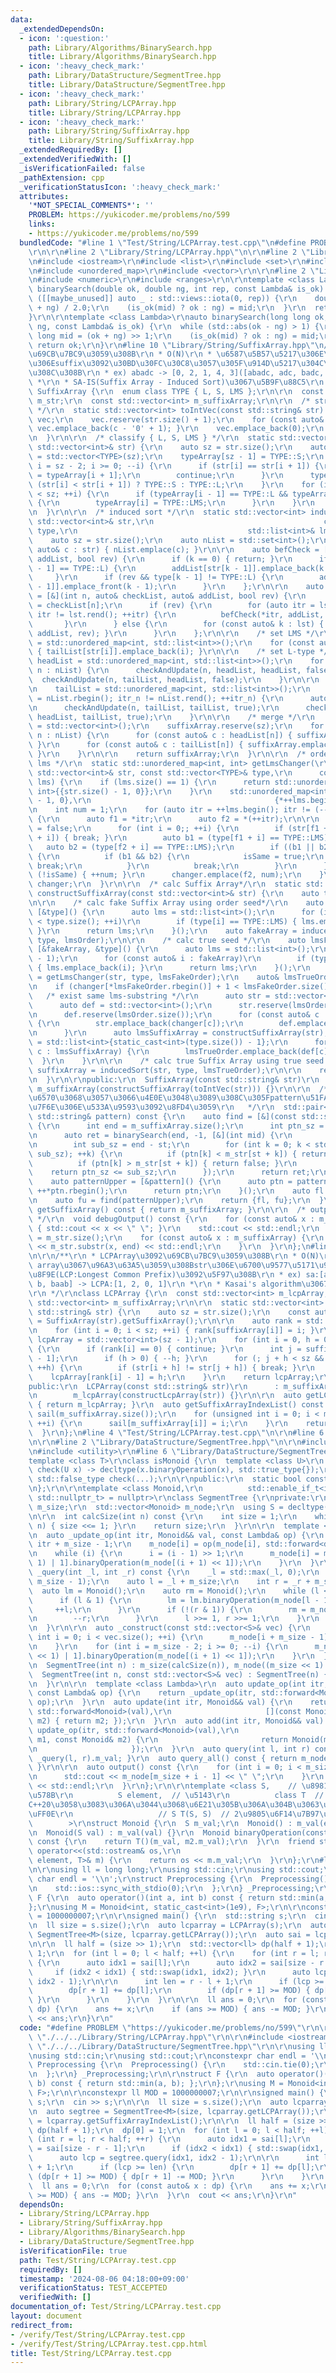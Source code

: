 ```yaml
---
data:
  _extendedDependsOn:
  - icon: ':question:'
    path: Library/Algorithms/BinarySearch.hpp
    title: Library/Algorithms/BinarySearch.hpp
  - icon: ':heavy_check_mark:'
    path: Library/DataStructure/SegmentTree.hpp
    title: Library/DataStructure/SegmentTree.hpp
  - icon: ':heavy_check_mark:'
    path: Library/String/LCPArray.hpp
    title: Library/String/LCPArray.hpp
  - icon: ':heavy_check_mark:'
    path: Library/String/SuffixArray.hpp
    title: Library/String/SuffixArray.hpp
  _extendedRequiredBy: []
  _extendedVerifiedWith: []
  _isVerificationFailed: false
  _pathExtension: cpp
  _verificationStatusIcon: ':heavy_check_mark:'
  attributes:
    '*NOT_SPECIAL_COMMENTS*': ''
    PROBLEM: https://yukicoder.me/problems/no/599
    links:
    - https://yukicoder.me/problems/no/599
  bundledCode: "#line 1 \"Test/String/LCPArray.test.cpp\"\n#define PROBLEM \"https://yukicoder.me/problems/no/599\"\
    \r\n\r\n#line 2 \"Library/String/LCPArray.hpp\"\n\r\n#line 2 \"Library/String/SuffixArray.hpp\"\
    \n#include <iostream>\r\n#include <list>\r\n#include <set>\r\n#include <string>\r\
    \n#include <unordered_map>\r\n#include <vector>\r\n\r\n#line 2 \"Library/Algorithms/BinarySearch.hpp\"\
    \n#include <numeric>\r\n#include <ranges>\r\n\r\ntemplate <class Lambda>\r\nauto\
    \ binarySearch(double ok, double ng, int rep, const Lambda& is_ok) {\r\n  for\
    \ ([[maybe_unused]] auto _ : std::views::iota(0, rep)) {\r\n    double mid = (ok\
    \ + ng) / 2.0;\r\n    (is_ok(mid) ? ok : ng) = mid;\r\n  }\r\n  return ok;\r\n\
    }\r\n\r\ntemplate <class Lambda>\r\nauto binarySearch(long long ok, long long\
    \ ng, const Lambda& is_ok) {\r\n  while (std::abs(ok - ng) > 1) {\r\n    long\
    \ long mid = (ok + ng) >> 1;\r\n    (is_ok(mid) ? ok : ng) = mid;\r\n  }\r\n \
    \ return ok;\r\n}\r\n#line 10 \"Library/String/SuffixArray.hpp\"\n/**\r\n * SuffixArray\u3092\
    \u69CB\u7BC9\u3059\u308B\r\n * O(N)\r\n * \u6587\u5B57\u5217\u306E\u5168\u3066\
    \u306Esuffix\u3092\u30BD\u30FC\u30C8\u3057\u305F\u914D\u5217\u304C\u5F97\u3089\
    \u308C\u308B\r\n * ex) abadc -> [0, 2, 1, 4, 3]([abadc, adc, badc, c, dc])\r\n\
    \ *\r\n * SA-IS(Suffix Array - Induced Sort)\u3067\u5B9F\u88C5\r\n */\r\nclass\
    \ SuffixArray {\r\n  enum class TYPE { L, S, LMS };\r\n\r\n  const std::string\
    \ m_str;\r\n  const std::vector<int> m_suffixArray;\r\n\r\n  /* string to vector<int>\
    \ */\r\n  static std::vector<int> toIntVec(const std::string& str) {\r\n    std::vector<int>\
    \ vec;\r\n    vec.reserve(str.size() + 1);\r\n    for (const auto& c : str) {\
    \ vec.emplace_back(c - '0' + 1); }\r\n    vec.emplace_back(0);\r\n    return vec;\r\
    \n  }\r\n\r\n  /* classify { L, S, LMS } */\r\n  static std::vector<TYPE> classifying(const\
    \ std::vector<int>& str) {\r\n    auto sz = str.size();\r\n    auto typeArray\
    \ = std::vector<TYPE>(sz);\r\n    typeArray[sz - 1] = TYPE::S;\r\n    for (int\
    \ i = sz - 2; i >= 0; --i) {\r\n      if (str[i] == str[i + 1]) {\r\n        typeArray[i]\
    \ = typeArray[i + 1];\r\n        continue;\r\n      }\r\n      typeArray[i] =\
    \ (str[i] < str[i + 1]) ? TYPE::S : TYPE::L;\r\n    }\r\n    for (int i = 1; i\
    \ < sz; ++i) {\r\n      if (typeArray[i - 1] == TYPE::L && typeArray[i] == TYPE::S)\
    \ {\r\n        typeArray[i] = TYPE::LMS;\r\n      }\r\n    }\r\n    return typeArray;\r\
    \n  }\r\n\r\n  /* induced sort */\r\n  static std::vector<int> inducedSort(const\
    \ std::vector<int>& str,\r\n                                      const std::vector<TYPE>&\
    \ type,\r\n                                      std::list<int>& lmsList) {\r\n\
    \    auto sz = str.size();\r\n    auto nList = std::set<int>();\r\n    for (const\
    \ auto& c : str) { nList.emplace(c); }\r\n\r\n    auto befCheck = [&](int k, auto&\
    \ addList, bool rev) {\r\n      if (k == 0) { return; }\r\n      if (!rev && type[k\
    \ - 1] == TYPE::L) {\r\n        addList[str[k - 1]].emplace_back(k - 1);\r\n \
    \     }\r\n      if (rev && type[k - 1] != TYPE::L) {\r\n        addList[str[k\
    \ - 1]].emplace_front(k - 1);\r\n      }\r\n    };\r\n\r\n    auto checkAndUpdate\
    \ = [&](int n, auto& checkList, auto& addList, bool rev) {\r\n      auto& lst\
    \ = checkList[n];\r\n      if (rev) {\r\n        for (auto itr = lst.rbegin();\
    \ itr != lst.rend(); ++itr) {\r\n          befCheck(*itr, addList, rev);\r\n \
    \       }\r\n      } else {\r\n        for (const auto& k : lst) { befCheck(k,\
    \ addList, rev); }\r\n      }\r\n    };\r\n\r\n    /* set LMS */\r\n    auto tailList\
    \ = std::unordered_map<int, std::list<int>>();\r\n    for (const auto& i : lmsList)\
    \ { tailList[str[i]].emplace_back(i); }\r\n\r\n    /* set L-type */\r\n    auto\
    \ headList = std::unordered_map<int, std::list<int>>();\r\n    for (const auto&\
    \ n : nList) {\r\n      checkAndUpdate(n, headList, headList, false);\r\n    \
    \  checkAndUpdate(n, tailList, headList, false);\r\n    }\r\n\r\n    /* set S-type*/\r\
    \n    tailList = std::unordered_map<int, std::list<int>>();\r\n    for (auto itr_n\
    \ = nList.rbegin(); itr_n != nList.rend(); ++itr_n) {\r\n      auto n = *itr_n;\r\
    \n      checkAndUpdate(n, tailList, tailList, true);\r\n      checkAndUpdate(n,\
    \ headList, tailList, true);\r\n    }\r\n\r\n    /* merge */\r\n    auto suffixArray\
    \ = std::vector<int>();\r\n    suffixArray.reserve(sz);\r\n    for (const auto&\
    \ n : nList) {\r\n      for (const auto& c : headList[n]) { suffixArray.emplace_back(c);\
    \ }\r\n      for (const auto& c : tailList[n]) { suffixArray.emplace_back(c);\
    \ }\r\n    }\r\n\r\n    return suffixArray;\r\n  }\r\n\r\n  /* order lms -> sorted\
    \ lms */\r\n  static std::unordered_map<int, int> getLmsChanger(\r\n      const\
    \ std::vector<int>& str, const std::vector<TYPE>& type,\r\n      const std::list<int>&\
    \ lms) {\r\n    if (lms.size() == 1) {\r\n      return std::unordered_map<int,\
    \ int>{{str.size() - 1, 0}};\r\n    }\r\n    std::unordered_map<int, int> changer{{static_cast<int>(str.size())\
    \ - 1, 0},\r\n                                         {*++lms.begin(), 1}};\r\
    \n    int num = 1;\r\n    for (auto itr = ++lms.begin(); itr != (--lms.end());)\
    \ {\r\n      auto f1 = *itr;\r\n      auto f2 = *(++itr);\r\n\r\n      bool isSame\
    \ = false;\r\n      for (int i = 0;; ++i) {\r\n        if (str[f1 + i] != str[f2\
    \ + i]) { break; }\r\n        auto b1 = (type[f1 + i] == TYPE::LMS);\r\n     \
    \   auto b2 = (type[f2 + i] == TYPE::LMS);\r\n        if ((b1 || b2) && i > 0)\
    \ {\r\n          if (b1 && b2) {\r\n            isSame = true;\r\n           \
    \ break;\r\n          }\r\n          break;\r\n        }\r\n      }\r\n      if\
    \ (!isSame) { ++num; }\r\n      changer.emplace(f2, num);\r\n    }\r\n    return\
    \ changer;\r\n  }\r\n\r\n  /* calc Suffix Array*/\r\n  static std::vector<int>\
    \ constructSuffixArray(const std::vector<int>& str) {\r\n    auto type = classifying(str);\r\
    \n\r\n    /* calc fake Suffix Array using order seed*/\r\n    auto lmsOrder =\
    \ [&type]() {\r\n      auto lms = std::list<int>();\r\n      for (int i = 0; i\
    \ < type.size(); ++i)\r\n        if (type[i] == TYPE::LMS) { lms.emplace_back(i);\
    \ }\r\n      return lms;\r\n    }();\r\n    auto fakeArray = inducedSort(str,\
    \ type, lmsOrder);\r\n\r\n    /* calc true seed */\r\n    auto lmsFakeOrder =\
    \ [&fakeArray, &type]() {\r\n      auto lms = std::list<int>();\r\n      lms.emplace_back(static_cast<int>(type.size())\
    \ - 1);\r\n      for (const auto& i : fakeArray)\r\n        if (type[i] == TYPE::LMS)\
    \ { lms.emplace_back(i); }\r\n      return lms;\r\n    }();\r\n    auto changer\
    \ = getLmsChanger(str, type, lmsFakeOrder);\r\n    auto& lmsTrueOrder = lmsFakeOrder;\r\
    \n    if (changer[*lmsFakeOrder.rbegin()] + 1 < lmsFakeOrder.size()) {\r\n   \
    \   /* exist same lms-substring */\r\n      auto str = std::vector<int>();\r\n\
    \      auto def = std::vector<int>();\r\n      str.reserve(lmsOrder.size());\r\
    \n      def.reserve(lmsOrder.size());\r\n      for (const auto& c : lmsOrder)\
    \ {\r\n        str.emplace_back(changer[c]);\r\n        def.emplace_back(c);\r\
    \n      }\r\n      auto lmsSuffixArray = constructSuffixArray(str);\r\n      lmsTrueOrder\
    \ = std::list<int>{static_cast<int>(type.size()) - 1};\r\n      for (const auto&\
    \ c : lmsSuffixArray) {\r\n        lmsTrueOrder.emplace_back(def[c]);\r\n    \
    \  }\r\n    }\r\n\r\n    /* calc true Suffix Array using true seed */\r\n    auto\
    \ suffixArray = inducedSort(str, type, lmsTrueOrder);\r\n\r\n    return suffixArray;\r\
    \n  }\r\n\r\npublic:\r\n  SuffixArray(const std::string& str)\r\n      : m_str(str),\
    \ m_suffixArray(constructSuffixArray(toIntVec(str))) {}\r\n\r\n  /**\r\n   * \u5F15\
    \u6570\u3068\u3057\u3066\u4E0E\u3048\u3089\u308C\u305Fpattern\u51FA\u73FE\u4F4D\
    \u7F6E\u306E\u533A\u9593\u3092\u8FD4\u3059\r\n   */\r\n  std::pair<int, int> findPattern(const\
    \ std::string& pattern) const {\r\n    auto find = [&](const std::string& ptn)\
    \ {\r\n      int end = m_suffixArray.size();\r\n      int ptn_sz = ptn.size();\r\
    \n      auto ret = binarySearch(end, -1, [&](int mid) {\r\n        int st = m_suffixArray[mid];\r\
    \n        int sub_sz = end - st;\r\n        for (int k = 0; k < std::min(ptn_sz,\
    \ sub_sz); ++k) {\r\n          if (ptn[k] < m_str[st + k]) { return true; }\r\n\
    \          if (ptn[k] > m_str[st + k]) { return false; }\r\n        }\r\n    \
    \    return ptn_sz <= sub_sz;\r\n      });\r\n      return ret;\r\n    };\r\n\
    \    auto patternUpper = [&pattern]() {\r\n      auto ptn = pattern;\r\n     \
    \ ++*ptn.rbegin();\r\n      return ptn;\r\n    }();\r\n    auto fl = find(pattern);\r\
    \n    auto fu = find(patternUpper);\r\n    return {fl, fu};\r\n  }\r\n\r\n  auto\
    \ getSuffixArray() const { return m_suffixArray; }\r\n\r\n  /* output fot debug\
    \ */\r\n  void debugOutput() const {\r\n    for (const auto& x : m_suffixArray)\
    \ { std::cout << x << \" \"; }\r\n    std::cout << std::endl;\r\n    auto end\
    \ = m_str.size();\r\n    for (const auto& x : m_suffixArray) {\r\n      std::cout\
    \ << m_str.substr(x, end) << std::endl;\r\n    }\r\n  }\r\n};\n#line 4 \"Library/String/LCPArray.hpp\"\
    \n\r\n/**\r\n * LCPArray\u3092\u69CB\u7BC9\u3059\u308B\r\n * O(N)\r\n * suffix\
    \ array\u3067\u96A3\u63A5\u3059\u308Bstr\u306E\u6700\u9577\u5171\u901A\u63A5\u982D\
    \u8F9E(LCP:Longest Common Prefix)\u3092\u5F97\u308B\r\n * ex) sa:[aab, ab, abaab,\
    \ b, baab] -> LCPA:[1, 2, 0, 1]\r\n *\r\n * Kasai's algorithm\u3067\u5B9F\u88C5\
    \r\n */\r\nclass LCPArray {\r\n  const std::vector<int> m_lcpArray;\r\n  const\
    \ std::vector<int> m_suffixArray;\r\n\r\n  static std::vector<int> constructLcpArray(const\
    \ std::string& str) {\r\n    auto sz = str.size();\r\n    const auto suffixArray\
    \ = SuffixArray(str).getSuffixArray();\r\n\r\n    auto rank = std::vector<int>(sz);\r\
    \n    for (int i = 0; i < sz; ++i) { rank[suffixArray[i]] = i; }\r\n\r\n    auto\
    \ lcpArray = std::vector<int>(sz - 1);\r\n    for (int i = 0, h = 0; i < sz; ++i)\
    \ {\r\n      if (rank[i] == 0) { continue; }\r\n      int j = suffixArray[rank[i]\
    \ - 1];\r\n      if (h > 0) { --h; }\r\n      for (; j + h < sz && i + h < sz;\
    \ ++h) {\r\n        if (str[i + h] != str[j + h]) { break; }\r\n      }\r\n  \
    \    lcpArray[rank[i] - 1] = h;\r\n    }\r\n    return lcpArray;\r\n  }\r\n\r\n\
    public:\r\n  LCPArray(const std::string& str)\r\n      : m_suffixArray(SuffixArray(str).getSuffixArray()),\r\
    \n        m_lcpArray(constructLcpArray(str)) {}\r\n\r\n  auto getLCPArray() const\
    \ { return m_lcpArray; }\r\n  auto getSuffixArrayIndexList() const {\r\n    std::vector<int>\
    \ sail(m_suffixArray.size());\r\n    for (unsigned int i = 0; i < m_suffixArray.size();\
    \ ++i) {\r\n      sail[m_suffixArray[i]] = i;\r\n    }\r\n    return sail;\r\n\
    \  }\r\n};\n#line 4 \"Test/String/LCPArray.test.cpp\"\n\r\n#line 6 \"Test/String/LCPArray.test.cpp\"\
    \n\r\n#line 2 \"Library/DataStructure/SegmentTree.hpp\"\n\r\n#include <deque>\r\
    \n#include <utility>\r\n#line 6 \"Library/DataStructure/SegmentTree.hpp\"\n\r\n\
    template <class T>\r\nclass isMonoid {\r\n  template <class U>\r\n  static auto\
    \ check(U x) -> decltype(x.binaryOperation(x), std::true_type{});\r\n  static\
    \ std::false_type check(...);\r\n\r\npublic:\r\n  static bool const value = decltype(check(std::declval<T>()))::value;\r\
    \n};\r\n\r\ntemplate <class Monoid,\r\n          std::enable_if_t<isMonoid<Monoid>::value,\
    \ std::nullptr_t> = nullptr>\r\nclass SegmentTree {\r\nprivate:\r\n  const int\
    \ m_size;\r\n  std::vector<Monoid> m_node;\r\n  using S = decltype(Monoid().m_val);\r\
    \n\r\n  int calcSize(int n) const {\r\n    int size = 1;\r\n    while (size <\
    \ n) { size <<= 1; }\r\n    return size;\r\n  }\r\n\r\n  template <class Lambda>\r\
    \n  auto _update_op(int itr, Monoid&& val, const Lambda& op) {\r\n    int i =\
    \ itr + m_size - 1;\r\n    m_node[i] = op(m_node[i], std::forward<decltype(val)>(val));\r\
    \n    while (i) {\r\n      i = (i - 1) >> 1;\r\n      m_node[i] = m_node[(i <<\
    \ 1) | 1].binaryOperation(m_node[(i + 1) << 1]);\r\n    }\r\n  }\r\n\r\n  auto\
    \ _query(int _l, int _r) const {\r\n    _l = std::max(_l, 0);\r\n    _r = std::min(_r,\
    \ m_size - 1);\r\n    auto l = _l + m_size;\r\n    int r = _r + m_size;\r\n  \
    \  auto lm = Monoid();\r\n    auto rm = Monoid();\r\n    while (l <= r) {\r\n\
    \      if (l & 1) {\r\n        lm = lm.binaryOperation(m_node[l - 1]);\r\n   \
    \     ++l;\r\n      }\r\n      if (!(r & 1)) {\r\n        rm = m_node[r - 1].binaryOperation(rm);\r\
    \n        --r;\r\n      }\r\n      l >>= 1, r >>= 1;\r\n    }\r\n    return lm.binaryOperation(rm);\r\
    \n  }\r\n\r\n  auto _construct(const std::vector<S>& vec) {\r\n    for (unsigned\
    \ int i = 0; i < vec.size(); ++i) {\r\n      m_node[i + m_size - 1] = Monoid(vec[i]);\r\
    \n    }\r\n    for (int i = m_size - 2; i >= 0; --i) {\r\n      m_node[i] = m_node[(i\
    \ << 1) | 1].binaryOperation(m_node[(i + 1) << 1]);\r\n    }\r\n  }\r\n\r\npublic:\r\
    \n  SegmentTree(int n) : m_size(calcSize(n)), m_node((m_size << 1) - 1) {}\r\n\
    \  SegmentTree(int n, const std::vector<S>& vec) : SegmentTree(n) {\r\n    _construct(vec);\r\
    \n  }\r\n\r\n  template <class Lambda>\r\n  auto update_op(int itr, Monoid&& val,\
    \ const Lambda& op) {\r\n    return _update_op(itr, std::forward<Monoid>(val),\
    \ op);\r\n  }\r\n  auto update(int itr, Monoid&& val) {\r\n    return update_op(itr,\
    \ std::forward<Monoid>(val),\r\n                     [](const Monoid&, const Monoid&\
    \ m2) { return m2; });\r\n  }\r\n  auto add(int itr, Monoid&& val) {\r\n    return\
    \ update_op(itr, std::forward<Monoid>(val),\r\n                     [](const Monoid&\
    \ m1, const Monoid& m2) {\r\n                       return Monoid(m1.m_val + m2.m_val);\r\
    \n                     });\r\n  }\r\n  auto query(int l, int r) const { return\
    \ _query(l, r).m_val; }\r\n  auto query_all() const { return m_node[0].m_val;\
    \ }\r\n\r\n  auto output() const {\r\n    for (int i = 0; i < m_size; ++i) {\r\
    \n      std::cout << m_node[m_size + i - 1] << \" \";\r\n    }\r\n    std::cout\
    \ << std::endl;\r\n  }\r\n};\r\n\r\ntemplate <class S,    // \u8981\u7D20\u306E\
    \u578B\r\n          S element,  // \u5143\r\n          class T  // lambda\u306F\
    C++20\u3058\u3083\u306A\u3044\u3068\u6E21\u305B\u306A\u304B\u3063\u305F\uFF0E\uFF0E\
    \uFF0E\r\n                   // S T(S, S)  // 2\u9805\u6F14\u7B97\u5B50\r\n  \
    \        >\r\nstruct Monoid {\r\n  S m_val;\r\n  Monoid() : m_val(element) {}\r\
    \n  Monoid(S val) : m_val(val) {}\r\n  Monoid binaryOperation(const Monoid& m2)\
    \ const {\r\n    return T()(m_val, m2.m_val);\r\n  }\r\n  friend std::ostream&\
    \ operator<<(std::ostream& os,\r\n                                  const Monoid<S,\
    \ element, T>& m) {\r\n    return os << m.m_val;\r\n  }\r\n};\r\n#line 8 \"Test/String/LCPArray.test.cpp\"\
    \n\r\nusing ll = long long;\r\nusing std::cin;\r\nusing std::cout;\r\nconstexpr\
    \ char endl = '\\n';\r\nstruct Preprocessing {\r\n  Preprocessing() {\r\n    std::cin.tie(0);\r\
    \n    std::ios::sync_with_stdio(0);\r\n  };\r\n} _Preprocessing;\r\n\r\nstruct\
    \ F {\r\n  auto operator()(int a, int b) const { return std::min(a, b); };\r\n\
    };\r\nusing M = Monoid<int, static_cast<int>(1e9), F>;\r\n\r\nconstexpr ll MOD\
    \ = 1000000007;\r\n\r\nsigned main() {\r\n  std::string s;\r\n  cin >> s;\r\n\r\
    \n  ll size = s.size();\r\n  auto lcparray = LCPArray(s);\r\n  auto segtree =\
    \ SegmentTree<M>(size, lcparray.getLCPArray());\r\n  auto sai = lcparray.getSuffixArrayIndexList();\r\
    \n\r\n  ll half = (size >> 1);\r\n  std::vector<ll> dp(half + 1);\r\n  dp[0] =\
    \ 1;\r\n  for (int l = 0; l < half; ++l) {\r\n    for (int r = l; r < half; ++r)\
    \ {\r\n      auto idx1 = sai[l];\r\n      auto idx2 = sai[size - r - 1];\r\n \
    \     if (idx2 < idx1) { std::swap(idx1, idx2); }\r\n      auto lcp = segtree.query(idx1,\
    \ idx2 - 1);\r\n\r\n      int len = r - l + 1;\r\n      if (lcp >= len) {\r\n\
    \        dp[r + 1] += dp[l];\r\n        if (dp[r + 1] >= MOD) { dp[r + 1] -= MOD;\
    \ }\r\n      }\r\n    }\r\n  }\r\n\r\n  ll ans = 0;\r\n  for (const auto& x :\
    \ dp) {\r\n    ans += x;\r\n    if (ans >= MOD) { ans -= MOD; }\r\n  }\r\n  cout\
    \ << ans;\r\n}\r\n"
  code: "#define PROBLEM \"https://yukicoder.me/problems/no/599\"\r\n\r\n#include\
    \ \"./../../Library/String/LCPArray.hpp\"\r\n\r\n#include <iostream>\r\n\r\n#include\
    \ \"./../../Library/DataStructure/SegmentTree.hpp\"\r\n\r\nusing ll = long long;\r\
    \nusing std::cin;\r\nusing std::cout;\r\nconstexpr char endl = '\\n';\r\nstruct\
    \ Preprocessing {\r\n  Preprocessing() {\r\n    std::cin.tie(0);\r\n    std::ios::sync_with_stdio(0);\r\
    \n  };\r\n} _Preprocessing;\r\n\r\nstruct F {\r\n  auto operator()(int a, int\
    \ b) const { return std::min(a, b); };\r\n};\r\nusing M = Monoid<int, static_cast<int>(1e9),\
    \ F>;\r\n\r\nconstexpr ll MOD = 1000000007;\r\n\r\nsigned main() {\r\n  std::string\
    \ s;\r\n  cin >> s;\r\n\r\n  ll size = s.size();\r\n  auto lcparray = LCPArray(s);\r\
    \n  auto segtree = SegmentTree<M>(size, lcparray.getLCPArray());\r\n  auto sai\
    \ = lcparray.getSuffixArrayIndexList();\r\n\r\n  ll half = (size >> 1);\r\n  std::vector<ll>\
    \ dp(half + 1);\r\n  dp[0] = 1;\r\n  for (int l = 0; l < half; ++l) {\r\n    for\
    \ (int r = l; r < half; ++r) {\r\n      auto idx1 = sai[l];\r\n      auto idx2\
    \ = sai[size - r - 1];\r\n      if (idx2 < idx1) { std::swap(idx1, idx2); }\r\n\
    \      auto lcp = segtree.query(idx1, idx2 - 1);\r\n\r\n      int len = r - l\
    \ + 1;\r\n      if (lcp >= len) {\r\n        dp[r + 1] += dp[l];\r\n        if\
    \ (dp[r + 1] >= MOD) { dp[r + 1] -= MOD; }\r\n      }\r\n    }\r\n  }\r\n\r\n\
    \  ll ans = 0;\r\n  for (const auto& x : dp) {\r\n    ans += x;\r\n    if (ans\
    \ >= MOD) { ans -= MOD; }\r\n  }\r\n  cout << ans;\r\n}\r\n"
  dependsOn:
  - Library/String/LCPArray.hpp
  - Library/String/SuffixArray.hpp
  - Library/Algorithms/BinarySearch.hpp
  - Library/DataStructure/SegmentTree.hpp
  isVerificationFile: true
  path: Test/String/LCPArray.test.cpp
  requiredBy: []
  timestamp: '2024-08-06 04:18:00+09:00'
  verificationStatus: TEST_ACCEPTED
  verifiedWith: []
documentation_of: Test/String/LCPArray.test.cpp
layout: document
redirect_from:
- /verify/Test/String/LCPArray.test.cpp
- /verify/Test/String/LCPArray.test.cpp.html
title: Test/String/LCPArray.test.cpp
---
```

